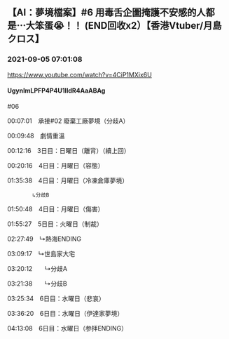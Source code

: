 ## 【AI：夢境檔案】#6 用毒舌企圖掩護不安感的人都是⋯大笨蛋😭！！ (END回收x2）【香港Vtuber/月島クロス】
### 2021-09-05 07:01:08
https://www.youtube.com/watch?v=4CiP1MXix6U
#### UgynlmLPFP4P4U1lldR4AaABAg
#06



00:07:01　承接#02 廢棄工廠夢境（分歧A）

00:09:48　劇情重溫

00:12:16　3日目：日曜日（離背）（續上回）

00:20:16　4日目：月曜日（容態）

01:35:38　4日目：月曜日（冷凍倉庫夢境）

		    ↳分歧B

01:50:48　4日目：月曜日（傷害）

01:55:27　5日目：火曜日（制裁）

02:27:49　↳熱海ENDING

03:09:17　↳世島家大宅

03:20:12　　↳分歧A

03:21:38　　↳分歧B

03:25:34　6日目：水曜日（悲哀）

03:36:20　6日目：水曜日（伊達家夢境）

04:13:08　6日目：水曜日（参拝ENDING）

